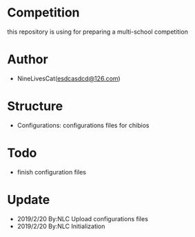 # Competition
this repository is using for preparing a multi-school competition

# Author

* NineLivesCat(esdcasdcd@126.com)

# Structure

* Configurations:     configurations files for chibios

# Todo

* finish configuration files

# Update

* 2019/2/20   By:NLC      Upload configurations files
* 2019/2/20   By:NLC      Initialization

